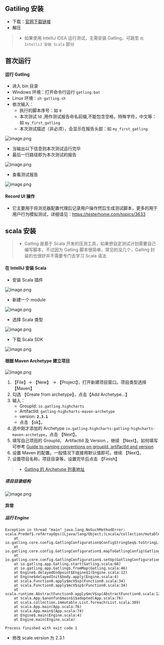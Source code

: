 ## Gatiling 安装
- 下载：[官网下载链接](https://gatling.io/#/download)
- 解压
> - 如果使用 IntelliJ IDEA 运行测试，无需安装 Gatling，可跳至 ```在 IntelliJ 安装 Scala``` 部分


## 首次运行
#### 运行 Gatling
- 进入 bin 目录
- Windows 环境：打开命令行运行 ```gatling.bat```
- Linux 环境：```sh gatling.sh```
- 依次输入：
    - 执行的脚本序号：如 ```0```
    - 本次测试 Id ,用作测试报告命名前缀,不能包含空格，特殊字符，中文等：如 ```my_first_gatling```
    - 本次测试描述（非必须），会显示在报告头部：如 ```my_first_gatling```

![image.png](https://upload-images.jianshu.io/upload_images/11952792-c417957334ca1def.png?imageMogr2/auto-orient/strip%7CimageView2/2/w/1240)

- 当输出以下信息则本次测试运行完毕
- 最后一行路径即为本次测试的报告

![image.png](https://upload-images.jianshu.io/upload_images/11952792-407514f300f156e2.png?imageMogr2/auto-orient/strip%7CimageView2/2/w/1240)

- 查看测试报告

![image.png](https://upload-images.jianshu.io/upload_images/11952792-2f1ea04338c7c2b9.png?imageMogr2/auto-orient/strip%7CimageView2/2/w/1240)

#### Record UI 操作
- 它主要用于将浏览器配置代理后记录用户操作然后生成测试脚本，更多的用于用户行为模拟测试，详细请见：https://testerhome.com/topics/3633


## scala 安装
> - Gatling 是基于 Scala 开发的压测工具，如果想自定测试计划需要自己编写脚本，不过因为 Gatling 脚本很简单，常见的没几个，Gatling 封装的也很好并不需要专门去学习 Scala 语法

#### 在 IntelliJ 安装 Scala 
- 安装 Scala 插件

![image.png](https://upload-images.jianshu.io/upload_images/11952792-c84bc4036c458f24.png?imageMogr2/auto-orient/strip%7CimageView2/2/w/1240)
- 新建一个 module

![image.png](https://upload-images.jianshu.io/upload_images/11952792-716af9f86a64b848.png?imageMogr2/auto-orient/strip%7CimageView2/2/w/1240)
- 选择 Scala 类型

![image.png](https://upload-images.jianshu.io/upload_images/11952792-32f1ab1d1069886e.png?imageMogr2/auto-orient/strip%7CimageView2/2/w/1240)
- 下载 Scala SDK

![image.png](https://upload-images.jianshu.io/upload_images/11952792-b83ac1b455b2a3cd.png?imageMogr2/auto-orient/strip%7CimageView2/2/w/1240)

#### 根据 Maven Archetype 建立项目
![image.png](https://upload-images.jianshu.io/upload_images/11952792-a4025c509b6a8f6b.png?imageMogr2/auto-orient/strip%7CimageView2/2/w/1240)
1. 【File】-> 【New】 -> 【Project】，打开新建项目窗口。项目类型选择【Maven】
2. 勾选 【Create from archetype】，点击【Add Archetype...】
3. 输入：
    - GroupId: ```io.gatling.highcharts```
    - Artifactld: ```gatling-highcharts-maven-archetype```
    - version: **```2.3.1```**
    - 点击 【ok】。
4. 选中刚才添加的 Archetype  ```io.gatling.highcharts:gatling-highcharts-maven-archetype```，点击 【Next】。
5. 填写自己项目的 GroupId， Artifactld 及 Version ，继续 【Next】。如何填写可参考 [Guide to naming conventions on groupId, artifactId and version](https://maven.apache.org/guides/mini/guide-naming-conventions.html)
6. 设置 Maven 的配置。一般情况下直接用默认值即可。继续 【Next】。
7. 设置项目名称，项目目录等。设置完毕后点击 【Finish】

> - [Gatling 的 Archetype 列表地址](http://mvnrepository.com/artifact/io.gatling.highcharts)

##### 项目目录结构
![image.png](https://upload-images.jianshu.io/upload_images/11952792-703dcae361474fa7.png?imageMogr2/auto-orient/strip%7CimageView2/2/w/1240)



#### 异常
##### 运行 Engine
```
Exception in thread "main" java.lang.NoSuchMethodError: scala.Predef$.refArrayOps([Ljava/lang/Object;)Lscala/collection/mutable/ArrayOps;
	at io.gatling.core.config.GatlingConfiguration$ConfigStringSeq$.toStringList$extension(GatlingConfiguration.scala:44)
	at io.gatling.core.config.GatlingConfiguration$.mapToGatlingConfig(GatlingConfiguration.scala:197)
	at io.gatling.core.config.GatlingConfiguration$.setUp(GatlingConfiguration.scala:95)
	at io.gatling.app.Gatling.start(Gatling.scala:68)
	at io.gatling.app.Gatling$.fromMap(Gatling.scala:46)
	at Engine$.delayedEndpoint$Engine$1(Engine.scala:12)
	at Engine$delayedInit$body.apply(Engine.scala:4)
	at scala.Function0.apply$mcV$sp(Function0.scala:34)
	at scala.Function0.apply$mcV$sp$(Function0.scala:34)
	at scala.runtime.AbstractFunction0.apply$mcV$sp(AbstractFunction0.scala:12)
	at scala.App.$anonfun$main$1$adapted(App.scala:76)
	at scala.collection.immutable.List.foreach(List.scala:389)
	at scala.App.main(App.scala:76)
	at scala.App.main$(App.scala:74)
	at Engine$.main(Engine.scala:4)
	at Engine.main(Engine.scala)

Process finished with exit code 1
```
- 修改 scale.version 为 2.3.1